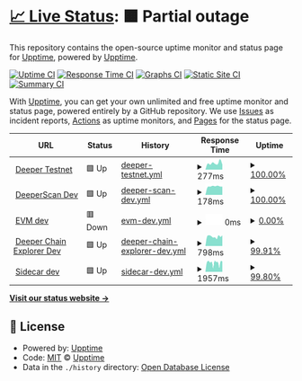 # [📈 Live Status](https://demo.upptime.js.org): <!--live status--> **🟧 Partial outage**

This repository contains the open-source uptime monitor and status page for [Upptime](https://upptime.js.org), powered by [Upptime](https://github.com/upptime/upptime).

[![Uptime CI](https://github.com/deeper-chain/deeper-upptime/workflows/Uptime%20CI/badge.svg)](https://github.com/deeper-chain/deeper-upptime/actions?query=workflow%3A%22Uptime+CI%22)
[![Response Time CI](https://github.com/deeper-chain/deeper-upptime/workflows/Response%20Time%20CI/badge.svg)](https://github.com/deeper-chain/deeper-upptime/actions?query=workflow%3A%22Response+Time+CI%22)
[![Graphs CI](https://github.com/deeper-chain/deeper-upptime/workflows/Graphs%20CI/badge.svg)](https://github.com/deeper-chain/deeper-upptime/actions?query=workflow%3A%22Graphs+CI%22)
[![Static Site CI](https://github.com/deeper-chain/deeper-upptime/workflows/Static%20Site%20CI/badge.svg)](https://github.com/deeper-chain/deeper-upptime/actions?query=workflow%3A%22Static+Site+CI%22)
[![Summary CI](https://github.com/deeper-chain/deeper-upptime/workflows/Summary%20CI/badge.svg)](https://github.com/deeper-chain/deeper-upptime/actions?query=workflow%3A%22Summary+CI%22)

With [Upptime](https://upptime.js.org), you can get your own unlimited and free uptime monitor and status page, powered entirely by a GitHub repository. We use [Issues](https://github.com/upptime/upptime/issues) as incident reports, [Actions](https://github.com/deeper-chain/deeper-upptime/actions) as uptime monitors, and [Pages](https://demo.upptime.js.org) for the status page.

<!--start: status pages-->
<!-- This summary is generated by Upptime (https://github.com/upptime/upptime) -->
<!-- Do not edit this manually, your changes will be overwritten -->
<!-- prettier-ignore -->
| URL | Status | History | Response Time | Uptime |
| --- | ------ | ------- | ------------- | ------ |
| <img alt="" src="https://icons.duckduckgo.com/ip3/mainnet-dev.deeper.network.ico" height="13"> [Deeper Testnet](https://mainnet-dev.deeper.network/health) | 🟩 Up | [deeper-testnet.yml](https://github.com/deeper-chain/deeper-dev-upptime/commits/HEAD/history/deeper-testnet.yml) | <details><summary><img alt="Response time graph" src="./graphs/deeper-testnet/response-time-week.png" height="20"> 277ms</summary><br><a href="https://status-dev.deeper.network/history/deeper-testnet"><img alt="Response time 231" src="https://img.shields.io/endpoint?url=https%3A%2F%2Fraw.githubusercontent.com%2Fdeeper-chain%2Fdeeper-dev-upptime%2FHEAD%2Fapi%2Fdeeper-testnet%2Fresponse-time.json"></a><br><a href="https://status-dev.deeper.network/history/deeper-testnet"><img alt="24-hour response time 439" src="https://img.shields.io/endpoint?url=https%3A%2F%2Fraw.githubusercontent.com%2Fdeeper-chain%2Fdeeper-dev-upptime%2FHEAD%2Fapi%2Fdeeper-testnet%2Fresponse-time-day.json"></a><br><a href="https://status-dev.deeper.network/history/deeper-testnet"><img alt="7-day response time 277" src="https://img.shields.io/endpoint?url=https%3A%2F%2Fraw.githubusercontent.com%2Fdeeper-chain%2Fdeeper-dev-upptime%2FHEAD%2Fapi%2Fdeeper-testnet%2Fresponse-time-week.json"></a><br><a href="https://status-dev.deeper.network/history/deeper-testnet"><img alt="30-day response time 242" src="https://img.shields.io/endpoint?url=https%3A%2F%2Fraw.githubusercontent.com%2Fdeeper-chain%2Fdeeper-dev-upptime%2FHEAD%2Fapi%2Fdeeper-testnet%2Fresponse-time-month.json"></a><br><a href="https://status-dev.deeper.network/history/deeper-testnet"><img alt="1-year response time 231" src="https://img.shields.io/endpoint?url=https%3A%2F%2Fraw.githubusercontent.com%2Fdeeper-chain%2Fdeeper-dev-upptime%2FHEAD%2Fapi%2Fdeeper-testnet%2Fresponse-time-year.json"></a></details> | <details><summary><a href="https://status-dev.deeper.network/history/deeper-testnet">100.00%</a></summary><a href="https://status-dev.deeper.network/history/deeper-testnet"><img alt="All-time uptime 65.39%" src="https://img.shields.io/endpoint?url=https%3A%2F%2Fraw.githubusercontent.com%2Fdeeper-chain%2Fdeeper-dev-upptime%2FHEAD%2Fapi%2Fdeeper-testnet%2Fuptime.json"></a><br><a href="https://status-dev.deeper.network/history/deeper-testnet"><img alt="24-hour uptime 100.00%" src="https://img.shields.io/endpoint?url=https%3A%2F%2Fraw.githubusercontent.com%2Fdeeper-chain%2Fdeeper-dev-upptime%2FHEAD%2Fapi%2Fdeeper-testnet%2Fuptime-day.json"></a><br><a href="https://status-dev.deeper.network/history/deeper-testnet"><img alt="7-day uptime 100.00%" src="https://img.shields.io/endpoint?url=https%3A%2F%2Fraw.githubusercontent.com%2Fdeeper-chain%2Fdeeper-dev-upptime%2FHEAD%2Fapi%2Fdeeper-testnet%2Fuptime-week.json"></a><br><a href="https://status-dev.deeper.network/history/deeper-testnet"><img alt="30-day uptime 80.94%" src="https://img.shields.io/endpoint?url=https%3A%2F%2Fraw.githubusercontent.com%2Fdeeper-chain%2Fdeeper-dev-upptime%2FHEAD%2Fapi%2Fdeeper-testnet%2Fuptime-month.json"></a><br><a href="https://status-dev.deeper.network/history/deeper-testnet"><img alt="1-year uptime 65.39%" src="https://img.shields.io/endpoint?url=https%3A%2F%2Fraw.githubusercontent.com%2Fdeeper-chain%2Fdeeper-dev-upptime%2FHEAD%2Fapi%2Fdeeper-testnet%2Fuptime-year.json"></a></details>
| <img alt="" src="https://icons.duckduckgo.com/ip3/dev.deeperscan.io.ico" height="13"> [DeeperScan Dev](https://dev.deeperscan.io/deeper) | 🟩 Up | [deeper-scan-dev.yml](https://github.com/deeper-chain/deeper-dev-upptime/commits/HEAD/history/deeper-scan-dev.yml) | <details><summary><img alt="Response time graph" src="./graphs/deeper-scan-dev/response-time-week.png" height="20"> 178ms</summary><br><a href="https://status-dev.deeper.network/history/deeper-scan-dev"><img alt="Response time 256" src="https://img.shields.io/endpoint?url=https%3A%2F%2Fraw.githubusercontent.com%2Fdeeper-chain%2Fdeeper-dev-upptime%2FHEAD%2Fapi%2Fdeeper-scan-dev%2Fresponse-time.json"></a><br><a href="https://status-dev.deeper.network/history/deeper-scan-dev"><img alt="24-hour response time 112" src="https://img.shields.io/endpoint?url=https%3A%2F%2Fraw.githubusercontent.com%2Fdeeper-chain%2Fdeeper-dev-upptime%2FHEAD%2Fapi%2Fdeeper-scan-dev%2Fresponse-time-day.json"></a><br><a href="https://status-dev.deeper.network/history/deeper-scan-dev"><img alt="7-day response time 178" src="https://img.shields.io/endpoint?url=https%3A%2F%2Fraw.githubusercontent.com%2Fdeeper-chain%2Fdeeper-dev-upptime%2FHEAD%2Fapi%2Fdeeper-scan-dev%2Fresponse-time-week.json"></a><br><a href="https://status-dev.deeper.network/history/deeper-scan-dev"><img alt="30-day response time 173" src="https://img.shields.io/endpoint?url=https%3A%2F%2Fraw.githubusercontent.com%2Fdeeper-chain%2Fdeeper-dev-upptime%2FHEAD%2Fapi%2Fdeeper-scan-dev%2Fresponse-time-month.json"></a><br><a href="https://status-dev.deeper.network/history/deeper-scan-dev"><img alt="1-year response time 256" src="https://img.shields.io/endpoint?url=https%3A%2F%2Fraw.githubusercontent.com%2Fdeeper-chain%2Fdeeper-dev-upptime%2FHEAD%2Fapi%2Fdeeper-scan-dev%2Fresponse-time-year.json"></a></details> | <details><summary><a href="https://status-dev.deeper.network/history/deeper-scan-dev">100.00%</a></summary><a href="https://status-dev.deeper.network/history/deeper-scan-dev"><img alt="All-time uptime 99.37%" src="https://img.shields.io/endpoint?url=https%3A%2F%2Fraw.githubusercontent.com%2Fdeeper-chain%2Fdeeper-dev-upptime%2FHEAD%2Fapi%2Fdeeper-scan-dev%2Fuptime.json"></a><br><a href="https://status-dev.deeper.network/history/deeper-scan-dev"><img alt="24-hour uptime 100.00%" src="https://img.shields.io/endpoint?url=https%3A%2F%2Fraw.githubusercontent.com%2Fdeeper-chain%2Fdeeper-dev-upptime%2FHEAD%2Fapi%2Fdeeper-scan-dev%2Fuptime-day.json"></a><br><a href="https://status-dev.deeper.network/history/deeper-scan-dev"><img alt="7-day uptime 100.00%" src="https://img.shields.io/endpoint?url=https%3A%2F%2Fraw.githubusercontent.com%2Fdeeper-chain%2Fdeeper-dev-upptime%2FHEAD%2Fapi%2Fdeeper-scan-dev%2Fuptime-week.json"></a><br><a href="https://status-dev.deeper.network/history/deeper-scan-dev"><img alt="30-day uptime 100.00%" src="https://img.shields.io/endpoint?url=https%3A%2F%2Fraw.githubusercontent.com%2Fdeeper-chain%2Fdeeper-dev-upptime%2FHEAD%2Fapi%2Fdeeper-scan-dev%2Fuptime-month.json"></a><br><a href="https://status-dev.deeper.network/history/deeper-scan-dev"><img alt="1-year uptime 99.37%" src="https://img.shields.io/endpoint?url=https%3A%2F%2Fraw.githubusercontent.com%2Fdeeper-chain%2Fdeeper-dev-upptime%2FHEAD%2Fapi%2Fdeeper-scan-dev%2Fuptime-year.json"></a></details>
| <img alt="" src="https://icons.duckduckgo.com/ip3/blockscout-dev.deeper.network.ico" height="13"> [EVM dev](https://blockscout-dev.deeper.network/) | 🟥 Down | [evm-dev.yml](https://github.com/deeper-chain/deeper-dev-upptime/commits/HEAD/history/evm-dev.yml) | <details><summary><img alt="Response time graph" src="./graphs/evm-dev/response-time-week.png" height="20"> 0ms</summary><br><a href="https://status-dev.deeper.network/history/evm-dev"><img alt="Response time 2269" src="https://img.shields.io/endpoint?url=https%3A%2F%2Fraw.githubusercontent.com%2Fdeeper-chain%2Fdeeper-dev-upptime%2FHEAD%2Fapi%2Fevm-dev%2Fresponse-time.json"></a><br><a href="https://status-dev.deeper.network/history/evm-dev"><img alt="24-hour response time 0" src="https://img.shields.io/endpoint?url=https%3A%2F%2Fraw.githubusercontent.com%2Fdeeper-chain%2Fdeeper-dev-upptime%2FHEAD%2Fapi%2Fevm-dev%2Fresponse-time-day.json"></a><br><a href="https://status-dev.deeper.network/history/evm-dev"><img alt="7-day response time 0" src="https://img.shields.io/endpoint?url=https%3A%2F%2Fraw.githubusercontent.com%2Fdeeper-chain%2Fdeeper-dev-upptime%2FHEAD%2Fapi%2Fevm-dev%2Fresponse-time-week.json"></a><br><a href="https://status-dev.deeper.network/history/evm-dev"><img alt="30-day response time 0" src="https://img.shields.io/endpoint?url=https%3A%2F%2Fraw.githubusercontent.com%2Fdeeper-chain%2Fdeeper-dev-upptime%2FHEAD%2Fapi%2Fevm-dev%2Fresponse-time-month.json"></a><br><a href="https://status-dev.deeper.network/history/evm-dev"><img alt="1-year response time 2269" src="https://img.shields.io/endpoint?url=https%3A%2F%2Fraw.githubusercontent.com%2Fdeeper-chain%2Fdeeper-dev-upptime%2FHEAD%2Fapi%2Fevm-dev%2Fresponse-time-year.json"></a></details> | <details><summary><a href="https://status-dev.deeper.network/history/evm-dev">0.00%</a></summary><a href="https://status-dev.deeper.network/history/evm-dev"><img alt="All-time uptime 2.21%" src="https://img.shields.io/endpoint?url=https%3A%2F%2Fraw.githubusercontent.com%2Fdeeper-chain%2Fdeeper-dev-upptime%2FHEAD%2Fapi%2Fevm-dev%2Fuptime.json"></a><br><a href="https://status-dev.deeper.network/history/evm-dev"><img alt="24-hour uptime 0.00%" src="https://img.shields.io/endpoint?url=https%3A%2F%2Fraw.githubusercontent.com%2Fdeeper-chain%2Fdeeper-dev-upptime%2FHEAD%2Fapi%2Fevm-dev%2Fuptime-day.json"></a><br><a href="https://status-dev.deeper.network/history/evm-dev"><img alt="7-day uptime 0.00%" src="https://img.shields.io/endpoint?url=https%3A%2F%2Fraw.githubusercontent.com%2Fdeeper-chain%2Fdeeper-dev-upptime%2FHEAD%2Fapi%2Fevm-dev%2Fuptime-week.json"></a><br><a href="https://status-dev.deeper.network/history/evm-dev"><img alt="30-day uptime 0.00%" src="https://img.shields.io/endpoint?url=https%3A%2F%2Fraw.githubusercontent.com%2Fdeeper-chain%2Fdeeper-dev-upptime%2FHEAD%2Fapi%2Fevm-dev%2Fuptime-month.json"></a><br><a href="https://status-dev.deeper.network/history/evm-dev"><img alt="1-year uptime 2.21%" src="https://img.shields.io/endpoint?url=https%3A%2F%2Fraw.githubusercontent.com%2Fdeeper-chain%2Fdeeper-dev-upptime%2FHEAD%2Fapi%2Fevm-dev%2Fuptime-year.json"></a></details>
| <img alt="" src="https://icons.duckduckgo.com/ip3/apps-dev.deeper.network.ico" height="13"> [Deeper Chain Explorer Dev](https://apps-dev.deeper.network) | 🟩 Up | [deeper-chain-explorer-dev.yml](https://github.com/deeper-chain/deeper-dev-upptime/commits/HEAD/history/deeper-chain-explorer-dev.yml) | <details><summary><img alt="Response time graph" src="./graphs/deeper-chain-explorer-dev/response-time-week.png" height="20"> 798ms</summary><br><a href="https://status-dev.deeper.network/history/deeper-chain-explorer-dev"><img alt="Response time 786" src="https://img.shields.io/endpoint?url=https%3A%2F%2Fraw.githubusercontent.com%2Fdeeper-chain%2Fdeeper-dev-upptime%2FHEAD%2Fapi%2Fdeeper-chain-explorer-dev%2Fresponse-time.json"></a><br><a href="https://status-dev.deeper.network/history/deeper-chain-explorer-dev"><img alt="24-hour response time 588" src="https://img.shields.io/endpoint?url=https%3A%2F%2Fraw.githubusercontent.com%2Fdeeper-chain%2Fdeeper-dev-upptime%2FHEAD%2Fapi%2Fdeeper-chain-explorer-dev%2Fresponse-time-day.json"></a><br><a href="https://status-dev.deeper.network/history/deeper-chain-explorer-dev"><img alt="7-day response time 798" src="https://img.shields.io/endpoint?url=https%3A%2F%2Fraw.githubusercontent.com%2Fdeeper-chain%2Fdeeper-dev-upptime%2FHEAD%2Fapi%2Fdeeper-chain-explorer-dev%2Fresponse-time-week.json"></a><br><a href="https://status-dev.deeper.network/history/deeper-chain-explorer-dev"><img alt="30-day response time 800" src="https://img.shields.io/endpoint?url=https%3A%2F%2Fraw.githubusercontent.com%2Fdeeper-chain%2Fdeeper-dev-upptime%2FHEAD%2Fapi%2Fdeeper-chain-explorer-dev%2Fresponse-time-month.json"></a><br><a href="https://status-dev.deeper.network/history/deeper-chain-explorer-dev"><img alt="1-year response time 786" src="https://img.shields.io/endpoint?url=https%3A%2F%2Fraw.githubusercontent.com%2Fdeeper-chain%2Fdeeper-dev-upptime%2FHEAD%2Fapi%2Fdeeper-chain-explorer-dev%2Fresponse-time-year.json"></a></details> | <details><summary><a href="https://status-dev.deeper.network/history/deeper-chain-explorer-dev">99.91%</a></summary><a href="https://status-dev.deeper.network/history/deeper-chain-explorer-dev"><img alt="All-time uptime 99.98%" src="https://img.shields.io/endpoint?url=https%3A%2F%2Fraw.githubusercontent.com%2Fdeeper-chain%2Fdeeper-dev-upptime%2FHEAD%2Fapi%2Fdeeper-chain-explorer-dev%2Fuptime.json"></a><br><a href="https://status-dev.deeper.network/history/deeper-chain-explorer-dev"><img alt="24-hour uptime 100.00%" src="https://img.shields.io/endpoint?url=https%3A%2F%2Fraw.githubusercontent.com%2Fdeeper-chain%2Fdeeper-dev-upptime%2FHEAD%2Fapi%2Fdeeper-chain-explorer-dev%2Fuptime-day.json"></a><br><a href="https://status-dev.deeper.network/history/deeper-chain-explorer-dev"><img alt="7-day uptime 99.91%" src="https://img.shields.io/endpoint?url=https%3A%2F%2Fraw.githubusercontent.com%2Fdeeper-chain%2Fdeeper-dev-upptime%2FHEAD%2Fapi%2Fdeeper-chain-explorer-dev%2Fuptime-week.json"></a><br><a href="https://status-dev.deeper.network/history/deeper-chain-explorer-dev"><img alt="30-day uptime 99.96%" src="https://img.shields.io/endpoint?url=https%3A%2F%2Fraw.githubusercontent.com%2Fdeeper-chain%2Fdeeper-dev-upptime%2FHEAD%2Fapi%2Fdeeper-chain-explorer-dev%2Fuptime-month.json"></a><br><a href="https://status-dev.deeper.network/history/deeper-chain-explorer-dev"><img alt="1-year uptime 99.98%" src="https://img.shields.io/endpoint?url=https%3A%2F%2Fraw.githubusercontent.com%2Fdeeper-chain%2Fdeeper-dev-upptime%2FHEAD%2Fapi%2Fdeeper-chain-explorer-dev%2Fuptime-year.json"></a></details>
| <img alt="" src="https://icons.duckduckgo.com/ip3/sidecar-dev.deeper.network.ico" height="13"> [Sidecar dev](https://sidecar-dev.deeper.network/pallets/Staking/storage/RemainderMiningReward) | 🟩 Up | [sidecar-dev.yml](https://github.com/deeper-chain/deeper-dev-upptime/commits/HEAD/history/sidecar-dev.yml) | <details><summary><img alt="Response time graph" src="./graphs/sidecar-dev/response-time-week.png" height="20"> 1957ms</summary><br><a href="https://status-dev.deeper.network/history/sidecar-dev"><img alt="Response time 2113" src="https://img.shields.io/endpoint?url=https%3A%2F%2Fraw.githubusercontent.com%2Fdeeper-chain%2Fdeeper-dev-upptime%2FHEAD%2Fapi%2Fsidecar-dev%2Fresponse-time.json"></a><br><a href="https://status-dev.deeper.network/history/sidecar-dev"><img alt="24-hour response time 1921" src="https://img.shields.io/endpoint?url=https%3A%2F%2Fraw.githubusercontent.com%2Fdeeper-chain%2Fdeeper-dev-upptime%2FHEAD%2Fapi%2Fsidecar-dev%2Fresponse-time-day.json"></a><br><a href="https://status-dev.deeper.network/history/sidecar-dev"><img alt="7-day response time 1957" src="https://img.shields.io/endpoint?url=https%3A%2F%2Fraw.githubusercontent.com%2Fdeeper-chain%2Fdeeper-dev-upptime%2FHEAD%2Fapi%2Fsidecar-dev%2Fresponse-time-week.json"></a><br><a href="https://status-dev.deeper.network/history/sidecar-dev"><img alt="30-day response time 2118" src="https://img.shields.io/endpoint?url=https%3A%2F%2Fraw.githubusercontent.com%2Fdeeper-chain%2Fdeeper-dev-upptime%2FHEAD%2Fapi%2Fsidecar-dev%2Fresponse-time-month.json"></a><br><a href="https://status-dev.deeper.network/history/sidecar-dev"><img alt="1-year response time 2113" src="https://img.shields.io/endpoint?url=https%3A%2F%2Fraw.githubusercontent.com%2Fdeeper-chain%2Fdeeper-dev-upptime%2FHEAD%2Fapi%2Fsidecar-dev%2Fresponse-time-year.json"></a></details> | <details><summary><a href="https://status-dev.deeper.network/history/sidecar-dev">99.80%</a></summary><a href="https://status-dev.deeper.network/history/sidecar-dev"><img alt="All-time uptime 88.19%" src="https://img.shields.io/endpoint?url=https%3A%2F%2Fraw.githubusercontent.com%2Fdeeper-chain%2Fdeeper-dev-upptime%2FHEAD%2Fapi%2Fsidecar-dev%2Fuptime.json"></a><br><a href="https://status-dev.deeper.network/history/sidecar-dev"><img alt="24-hour uptime 100.00%" src="https://img.shields.io/endpoint?url=https%3A%2F%2Fraw.githubusercontent.com%2Fdeeper-chain%2Fdeeper-dev-upptime%2FHEAD%2Fapi%2Fsidecar-dev%2Fuptime-day.json"></a><br><a href="https://status-dev.deeper.network/history/sidecar-dev"><img alt="7-day uptime 99.80%" src="https://img.shields.io/endpoint?url=https%3A%2F%2Fraw.githubusercontent.com%2Fdeeper-chain%2Fdeeper-dev-upptime%2FHEAD%2Fapi%2Fsidecar-dev%2Fuptime-week.json"></a><br><a href="https://status-dev.deeper.network/history/sidecar-dev"><img alt="30-day uptime 99.88%" src="https://img.shields.io/endpoint?url=https%3A%2F%2Fraw.githubusercontent.com%2Fdeeper-chain%2Fdeeper-dev-upptime%2FHEAD%2Fapi%2Fsidecar-dev%2Fuptime-month.json"></a><br><a href="https://status-dev.deeper.network/history/sidecar-dev"><img alt="1-year uptime 88.19%" src="https://img.shields.io/endpoint?url=https%3A%2F%2Fraw.githubusercontent.com%2Fdeeper-chain%2Fdeeper-dev-upptime%2FHEAD%2Fapi%2Fsidecar-dev%2Fuptime-year.json"></a></details>

<!--end: status pages-->

[**Visit our status website →**](https://demo.upptime.js.org)

## 📄 License

- Powered by: [Upptime](https://github.com/upptime/upptime)
- Code: [MIT](./LICENSE) © [Upptime](https://upptime.js.org)
- Data in the `./history` directory: [Open Database License](https://opendatacommons.org/licenses/odbl/1-0/)
